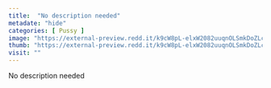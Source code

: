 ```yaml
---
title:  "No description needed"
metadate: "hide"
categories: [ Pussy ]
image: "https://external-preview.redd.it/k9cW8pL-elxW2082uuqnOLSmkDoZLcD4atRx7ZsxQgw.jpg?auto=webp&s=b83ad3afa2492f33944a9aa153f8fbe35be759be"
thumb: "https://external-preview.redd.it/k9cW8pL-elxW2082uuqnOLSmkDoZLcD4atRx7ZsxQgw.jpg?width=1080&crop=smart&auto=webp&s=b37c634f3d0378ed863e5a5cb9897aa62eacc0f7"
visit: ""
---
```

No description needed
